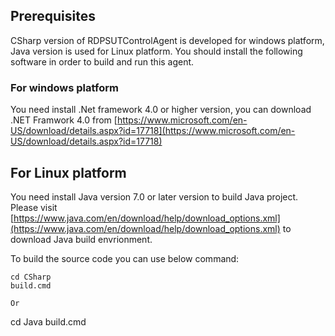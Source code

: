 ## Prerequisites
CSharp version of RDPSUTControlAgent is developed for windows platform, Java version is used for Linux platform.
You should install the following software in order to build and run this agent.

### For windows platform
You need install .Net framework 4.0 or higher version, you can download .NET Framwork 4.0 from [https://www.microsoft.com/en-US/download/details.aspx?id=17718](https://www.microsoft.com/en-US/download/details.aspx?id=17718)

## For Linux platform
You need install Java version 7.0 or later version to build Java project.
Please visit [https://www.java.com/en/download/help/download_options.xml](https://www.java.com/en/download/help/download_options.xml) to download Java build envrionment.

To build the source code you can use below command:

```
cd CSharp
build.cmd

Or

```
cd Java
build.cmd
```
```
